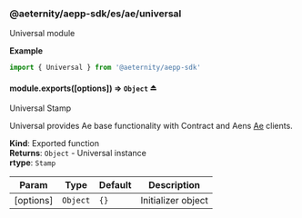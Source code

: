 <a id="module_@aeternity/aepp-sdk/es/ae/universal"></a>

### @aeternity/aepp-sdk/es/ae/universal
Universal module

**Example**  
```js
import { Universal } from '@aeternity/aepp-sdk'
```
<a id="exp_module_@aeternity/aepp-sdk/es/ae/universal--module.exports"></a>

#### module.exports([options]) ⇒ `Object` ⏏
Universal Stamp

Universal provides Ae base functionality with Contract and Aens
[Ae](#exp_module_@aeternity/aepp-sdk/es/ae--Ae) clients.

**Kind**: Exported function  
**Returns**: `Object` - Universal instance  
**rtype**: `Stamp`

| Param | Type | Default | Description |
| --- | --- | --- | --- |
| [options] | `Object` | <code>{}</code> | Initializer object |


